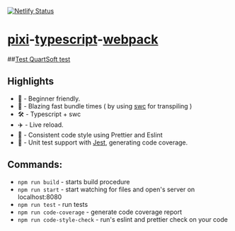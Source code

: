 [![Netlify Status](https://api.netlify.com/api/v1/badges/14e7ef42-5c90-44c8-a7ec-0b6e20c59735/deploy-status)](https://monumental-fenglisu-6be940.netlify.app/)

# [pixi](https://pixijs.com/)-[typescript](https://www.typescriptlang.org/)-[webpack](https://webpack.js.org/)

##[Test QuartSoft test](https://monumental-fenglisu-6be940.netlify.app/)

## Highlights

-   🔰 - Beginner friendly.
-   🚀 - Blazing fast bundle times ( by using [swc](https://github.com/swc-project/swc) for transpiling )
-   🛠 - Typescript + swc
-   ✈️ - Live reload.
-   📝 - Consistent code style using Prettier and Eslint
-   📝 - Unit test support with [Jest](https://jestjs.io/), generating code coverage.

## Commands:

-   `npm run build` - starts build procedure
-   `npm run start` - start watching for files and open's server on localhost:8080
-   `npm run test` - run tests
-   `npm run code-coverage` - generate code coverage report
-   `npm run code-style-check` - run's eslint and prettier check on your code

